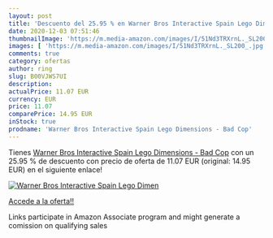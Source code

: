 ```yaml
---
layout: post
title: 'Descuento del 25.95 % en Warner Bros Interactive Spain Lego Dimen'
date: 2020-12-03 07:51:46
thumbnailImage: 'https://m.media-amazon.com/images/I/51Nd3TRXrnL._SL200_.jpg'
images: [ 'https://m.media-amazon.com/images/I/51Nd3TRXrnL._SL200_.jpg' ]
comments: true
category: ofertas
author: ring
slug: B00VJWS7UI
description:
actualPrice: 11.07 EUR
currency: EUR
price: 11.07
comparePrice: 14.95 EUR
inStock: true
prodname: 'Warner Bros Interactive Spain Lego Dimensions - Bad Cop'
---
```


Tienes [Warner Bros Interactive Spain Lego Dimensions - Bad Cop](https://www.amazon.es/dp/B00VJWS7UI/?tag=tolees-21) con un 25.95 % de descuento con precio de oferta de 11.07 EUR (original: 14.95 EUR) en el siguiente enlace!

[![Warner Bros Interactive Spain Lego Dimen](https://m.media-amazon.com/images/I/51Nd3TRXrnL._SL200_.jpg)](https://www.amazon.es/dp/B00VJWS7UI/?tag=tolees-21)

[Accede a la oferta!!](https://www.amazon.es/dp/B00VJWS7UI/?tag=tolees-21)

Links participate in Amazon Associate program and might generate a comission on qualifying sales


